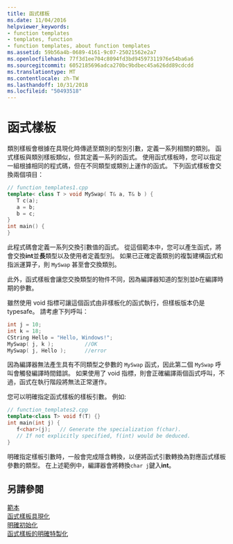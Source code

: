 ```yaml
---
title: 函式樣板
ms.date: 11/04/2016
helpviewer_keywords:
- function templates
- templates, function
- function templates, about function templates
ms.assetid: 59b56a4b-0689-4161-9c07-25021562e2a7
ms.openlocfilehash: 77f3d1ee704c8094fd3bd94597311976e54ba6a6
ms.sourcegitcommit: 6052185696adca270bc9bdbec45a626dd89cdcdd
ms.translationtype: MT
ms.contentlocale: zh-TW
ms.lasthandoff: 10/31/2018
ms.locfileid: "50493518"
---
```

# <a name="function-templates"></a>函式樣板

類別樣板會根據在具現化時傳遞至類別的型別引數，定義一系列相關的類別。 函式樣板與類別樣板類似，但其定義一系列的函式。 使用函式樣板時，您可以指定一組根據相同的程式碼，但在不同類型或類別上運作的函式。 下列函式樣板會交換兩個項目：

```cpp
// function_templates1.cpp
template< class T > void MySwap( T& a, T& b ) {
   T c(a);
   a = b;
   b = c;
}
int main() {
}
```

此程式碼會定義一系列交換引數值的函式。 從這個範本中，您可以產生函式，將會交換**int**並**長**類型以及使用者定義型別。 如果已正確定義類別的複製建構函式和指派運算子，則 `MySwap` 甚至會交換類別。

此外，函式樣板會讓您交換類型的物件不同，因為編譯器知道的型別並*b*在編譯時期的參數。

雖然使用 void 指標可讓這個函式由非樣板化的函式執行，但樣板版本仍是 typesafe。 請考慮下列呼叫：

```cpp
int j = 10;
int k = 18;
CString Hello = "Hello, Windows!";
MySwap( j, k );          //OK
MySwap( j, Hello );      //error
```

因為編譯器無法產生具有不同類型之參數的 `MySwap` 函式，因此第二個 `MySwap` 呼叫會觸發編譯時間錯誤。 如果使用了 void 指標，則會正確編譯兩個函式呼叫，不過，函式在執行階段將無法正常運作。

您可以明確指定函式樣板的樣板引數。 例如: 

```cpp
// function_templates2.cpp
template<class T> void f(T) {}
int main(int j) {
   f<char>(j);   // Generate the specialization f(char).
   // If not explicitly specified, f(int) would be deduced.
}
```

明確指定樣板引數時，一般會完成隱含轉換，以便將函式引數轉換為對應函式樣板參數的類型。 在上述範例中，編譯器會將轉換`char j`鍵入**int**。

## <a name="see-also"></a>另請參閱

[範本](../cpp/templates-cpp.md)<br/>
[函式樣板具現化](../cpp/function-template-instantiation.md)<br/>
[明確初始化](../cpp/explicit-instantiation.md)<br/>
[函式樣板的明確特製化](../cpp/explicit-specialization-of-function-templates.md)